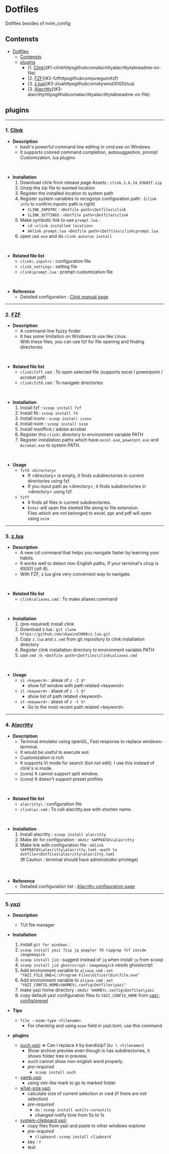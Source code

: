 # Dotfiles

Dotfiles besides of nvim_config


## Contensts
- [Dotfiles](#dotfiles)
  - [Contensts](#contensts)
  - [plugins](#plugins)
    - [1. [Clink](https://github.com/alacritty/alacritty?tab=readme-ov-file)](#1-clinkhttpsgithubcomalacrittyalacrittytabreadme-ov-file)
    - [2. [FZF](https://github.com/junegunn/fzf)](#2-fzfhttpsgithubcomjunegunnfzf)
    - [3. [z.lua](https://github.com/skywind3000/z.lua)](#3-zluahttpsgithubcomskywind3000zlua)
    - [3. [Alacritty](https://github.com/alacritty/alacritty?tab=readme-ov-file)](#3-alacrittyhttpsgithubcomalacrittyalacrittytabreadme-ov-file)



## plugins
----
### 1. [Clink](https://github.com/alacritty/alacritty?tab=readme-ov-file)

- **Description**
    - bash's powerful command line editing in cmd.exe on Windows
    - It supports colored command completion, autosuggestion, prompt Customization, lua plugins

<br>

- **Installation**
    1. Download clink from release page Assets : `clink.1.6.14.93b83f.zip`
    2. Unzip the zip file to wanted location
    3. Register the installed location to system path
    4. Register system variables to recognize configuration path : (`clink info` to confirm inputrc path is right)
        - `CLINK_INPUTRC` : `<Dotfile path>\Dotfiles\clink`  
        - `CLINK_SETTINGS` : `<Dotfile path>\Dotfiles\clink`
    5. Make symbolic link to use `prompt.lua` :
        - `cd <clink installed location>`
        - `mklink prompt.lua <Dotfile path>\Dotfiles\clink\prompt.lua`
    6. open `cmd.exe` and do `clink autorun install`

<br>

- **Related file list**
    - `clink\.inputrc` : configuration file
    - `clink_settings` : setting file
    - `clink\prompt.lua` : prompt customization file

<br>

- **Reference**
    * Detailed configuration : [Clink manual page](https://chrisant996.github.io/clink/clink.html)


---
### 2. [FZF](https://github.com/junegunn/fzf)

- **Description**
    - A command-line fuzzy finder
    - It has some limitation on Windows to use like Linux.  
      With these files, you can use fzf for file opening and finding directories

<br>

- **Related file list**
    - `clink\fzff.cmd` : To open selected file (supports excel / powerpoint / acrobat pdf)
    - `clink\fzfd.cmd` : To navigate directories

<br>    

- **Installation**
    1. Install fzf : `scoop install fzf`
    2. Install fd : `scoop install fd`
    3. Install iconv : `scoop install iconv`
    4. Install nvim : `scoop install nvim`
    4. Install msoffice / adobe acrobat
    5. Register this `clink\` directory to environment variable PATH
    6. Register installation paths which have `excel.exe`, `powerpnt.exe` and `Acrobat.exe` to system PATH.

<br>

- **Usage**
    - `fzfd <directory>`
        - If \<directory\> is empty, it finds subdirectories in current directories using fzf.
        - If you input path as \<directory\>, it finds subdirectories in \<directory\> using fzf.
    - `fzff`
        - It finds all files in current subdirectories.
        - `Enter` will open the sleeted file along to file extension.  
            Files which are not belonged to excel, ppt and pdf will open using `nvim`

---
### 3. [z.lua](https://github.com/skywind3000/z.lua)

- **Description**
    - A new cd command that helps you navigate faster by learning your habits.
    - It works well to detect non-English paths, If your terminal's chcp is 65001 (utf-8).
    - With FZF, z.lua give very convenient way to navigate.

<br>

- **Related file list**
    - `clink\aliases.cmd` : To make aliases command

<br>    

- **Installation**
    1. (pre-required) Install clink
    2. Download z.lua : `git clone https://github.com/skywind3000/z.lua.git`
    3. Copy `z.lua` and `z.cmd` from git repository to clink installation directory
    4. Register clink installation directory to environment variable PATH
    4. use `cmd /k <Dotfile path>\Dotfiles\clink\aliases.cmd`

<br>

- **Usage**
    - `zi <keyword>` : aliase of `z -I $*`
        - show fzf window with path related \<keyword\>
    - `zl <keyword>` : aliase of `z -l $*`
        - show list of path related \<keyword\>
    - `zt <keyword>` : aliase of `z -t %*`
        - Go to the most recent path related \<keyword\>



---
### 4. [Alacritty](https://github.com/alacritty/alacritty?tab=readme-ov-file)

- **Description**
    - Terminal emulator using openGL, Fast response to replace windows-terminal.
    - It would be useful to execute wsl.
    - Customization is rich
    - It supports Vi mode for search (but not edit). I use this instead of clink's vi mode.
    - (cons) It cannot support split window.
    - (cons) It doesn't support preset profiles

<br>

- **Related file list**
    - `alacritty\` : configuration file
    - `clink\ac.cmd` : To call alacritty.exe with shorten name.

<br>    

- **Installation**
    1. Install alacritty : `scoop install alacritty`
    2. Make dir for configuration : `mkdir %APPDATA%\alacritty`
    3. Make link with configuration file :
        `mklink %APPDATA%\alacritty\alacritty.toml <path to dotfile>\Dotfiles\alacritty\alacritty.toml`  
        (:exclamation::exclamation: Caution : terminal should have administrator privilege)  

<br>

- **Reference**
    * Detailed configuration list : [Alacritty configuration page](https://alacritty.org/config-alacritty.html)

---
### 5.[yazi](https://github.com/sxyazi/yazi) 

- **Description**
	- TUI file manager

- **Installation**
	1. install `git for windows` : 
	2. `scoop install yazi 7zip jq poppler fd ripgrep fzf zoxide imagemagick`
	3. `scoop install jid` : suggest instead of `jq` when install `jq` from scoop
	4. `scoop install jid ghostscript` : `imagemagick` needs ghostscript
	5. Add environment variable to `aliase.cmd` : `set "YAZI_FILE_ONE=C:\Program Files\Git\usr\bin\file.exe"`
	6. Add environment variable to `aliase.cmd` : `set "YAZI_CONFIG_HOME=%HOME%\.config\Dotfiles\yazi"`
	7. make yazi home directory : `mkdir %HOME%\.config\Dotfiles\yazi`
	8. copy default yazi configuration files to `YAZI_CONFIG_HOME` from [yazi-config/preset](https://github.com/sxyazi/yazi/tree/main/yazi-config/preset)

- **Tips**
	- `file --mime-type <filename>`
		- For checking and using `mime` field in yazi.toml, use this command 

- **plugins**
	- [ouch.yazi](https://github.com/ndtoan96/ouch.yazi) => Can I replace it by bandizip? (`bz l <filename>`)
		- Show archive preview even though is has subdirectories, 
		  it shows folder tree in preview.
		- ouch cannot show non-english word properly.
		- _pre-required_
			- `scoop install ouch`
	- [yamb.yazi](https://github.com/h-hg/yamb.yazi)
		- using vim-like mark to go to marked folder
	- [what-size.yazi](https://github.com/pirafrank/what-size.yazi)
		- calculate size of current selection or cwd (if there are not selection)
		- _pre-required_
			- `du` : `scoop install uutils-coreutils`
			- changed notify time from 5s to 1s
	- [system-clipboard.yazi](https://github.com/Slackadays/ClipBoard)
		- copy files from yazi and paste to other windows explorer
		- _pre-required_
			- `clipboard` : `scoop install clipboard`
		- key : `Y` 
		- test
